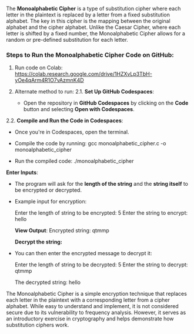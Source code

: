 The **Monoalphabetic Cipher** is a type of substitution cipher where each letter in the plaintext is replaced by a letter from a fixed substitution alphabet. The key in this cipher is the mapping between the original alphabet and the cipher alphabet. Unlike the Caesar Cipher, where each letter is shifted by a fixed number, the Monoalphabetic Cipher allows for a random or pre-defined substitution for each letter.

### **Steps to Run the Monoalphabetic Cipher Code on GitHub:**
1. Run code on Colab: https://colab.research.google.com/drive/1HZXvLp3TbH-yOe4qArm4R1O7vAzmnK4D

2. Alternate method to run:
2.1. **Set Up GitHub Codespaces**:
   - Open the repository in **GitHub Codespaces** by clicking on the **Code** button and selecting **Open with Codespaces**.

2.2. **Compile and Run the Code in Codespaces**:
   - Once you're in Codespaces, open the terminal.
   - Compile the code by running:
     gcc monoalphabetic_cipher.c -o monoalphabetic_cipher
     
   - Run the compiled code:
     ./monoalphabetic_cipher
     
   **Enter Inputs**:
   - The program will ask for the **length of the string** and the **string itself** to be encrypted or decrypted. 
   - Example input for encryption:
     
     Enter the length of string to be encrypted: 5
     Enter the string to encrypt: hello
     
   
     **View Output**:
     Encrypted string: qtmmp
    

     **Decrypt the string:**
   - You can then enter the encrypted message to decrypt it:
    
     Enter the length of string to be decrypted: 5
     Enter the string to decrypt: qtmmp
    
     The decrypted string: hello
    
The Monoalphabetic Cipher is a simple encryption technique that replaces each letter in the plaintext with a corresponding letter from a cipher alphabet. While easy to understand and implement, it is not considered secure due to its vulnerability to frequency analysis. However, it serves as an introductory exercise in cryptography and helps demonstrate how substitution ciphers work.
